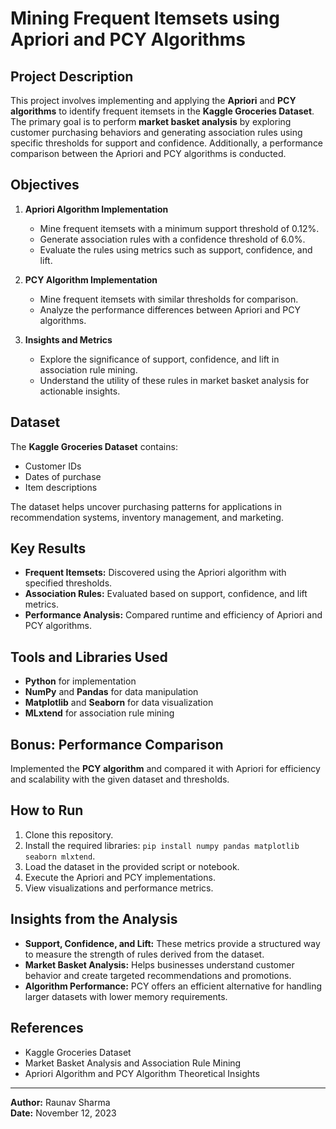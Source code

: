 # Mining Frequent Itemsets using Apriori and PCY Algorithms
## Project Description
This project involves implementing and applying the **Apriori** and **PCY algorithms** to identify frequent itemsets in the **Kaggle Groceries Dataset**. The primary goal is to perform **market basket analysis** by exploring customer purchasing behaviors and generating association rules using specific thresholds for support and confidence. Additionally, a performance comparison between the Apriori and PCY algorithms is conducted.

## Objectives

1. **Apriori Algorithm Implementation**
   - Mine frequent itemsets with a minimum support threshold of 0.12%.
   - Generate association rules with a confidence threshold of 6.0%.
   - Evaluate the rules using metrics such as support, confidence, and lift.
   
2. **PCY Algorithm Implementation**
   - Mine frequent itemsets with similar thresholds for comparison.
   - Analyze the performance differences between Apriori and PCY algorithms.

3. **Insights and Metrics**
   - Explore the significance of support, confidence, and lift in association rule mining.
   - Understand the utility of these rules in market basket analysis for actionable insights.

## Dataset

The **Kaggle Groceries Dataset** contains:
- Customer IDs
- Dates of purchase
- Item descriptions

The dataset helps uncover purchasing patterns for applications in recommendation systems, inventory management, and marketing.

## Key Results

- **Frequent Itemsets:** Discovered using the Apriori algorithm with specified thresholds.
- **Association Rules:** Evaluated based on support, confidence, and lift metrics.
- **Performance Analysis:** Compared runtime and efficiency of Apriori and PCY algorithms.

## Tools and Libraries Used

- **Python** for implementation
- **NumPy** and **Pandas** for data manipulation
- **Matplotlib** and **Seaborn** for data visualization
- **MLxtend** for association rule mining

## Bonus: Performance Comparison

Implemented the **PCY algorithm** and compared it with Apriori for efficiency and scalability with the given dataset and thresholds.

## How to Run

1. Clone this repository.
2. Install the required libraries: `pip install numpy pandas matplotlib seaborn mlxtend`.
3. Load the dataset in the provided script or notebook.
4. Execute the Apriori and PCY implementations.
5. View visualizations and performance metrics.

## Insights from the Analysis

- **Support, Confidence, and Lift:** These metrics provide a structured way to measure the strength of rules derived from the dataset.
- **Market Basket Analysis:** Helps businesses understand customer behavior and create targeted recommendations and promotions.
- **Algorithm Performance:** PCY offers an efficient alternative for handling larger datasets with lower memory requirements.

## References

- Kaggle Groceries Dataset
- Market Basket Analysis and Association Rule Mining
- Apriori Algorithm and PCY Algorithm Theoretical Insights

---
**Author:** Raunav Sharma  
**Date:** November 12, 2023


